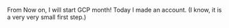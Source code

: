 From Now on, I will start GCP month! 
Today I made an account. (I know, it is a very very small first step.)
